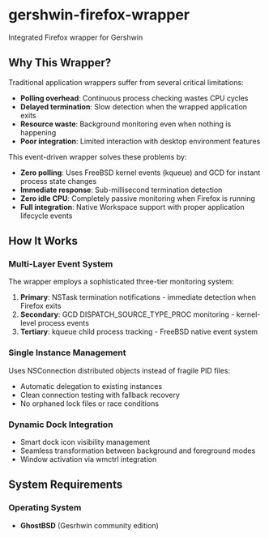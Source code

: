 # gershwin-firefox-wrapper
Integrated Firefox wrapper for Gershwin

## Why This Wrapper?

Traditional application wrappers suffer from several critical limitations:

- **Polling overhead**: Continuous process checking wastes CPU cycles
- **Delayed termination**: Slow detection when the wrapped application exits
- **Resource waste**: Background monitoring even when nothing is happening
- **Poor integration**: Limited interaction with desktop environment features

This event-driven wrapper solves these problems by:

- **Zero polling**: Uses FreeBSD kernel events (kqueue) and GCD for instant process state changes
- **Immediate response**: Sub-millisecond termination detection
- **Zero idle CPU**: Completely passive monitoring when Firefox is running
- **Full integration**: Native Workspace support with proper application lifecycle events

## How It Works

### Multi-Layer Event System

The wrapper employs a sophisticated three-tier monitoring system:

1. **Primary**: NSTask termination notifications - immediate detection when Firefox exits
2. **Secondary**: GCD DISPATCH_SOURCE_TYPE_PROC monitoring - kernel-level process events  
3. **Tertiary**: kqueue child process tracking - FreeBSD native event system

### Single Instance Management

Uses NSConnection distributed objects instead of fragile PID files:
- Automatic delegation to existing instances
- Clean connection testing with fallback recovery
- No orphaned lock files or race conditions

### Dynamic Dock Integration

- Smart dock icon visibility management
- Seamless transformation between background and foreground modes
- Window activation via wmctrl integration

## System Requirements

### Operating System
- **GhostBSD** (Gesrhwin community edition)